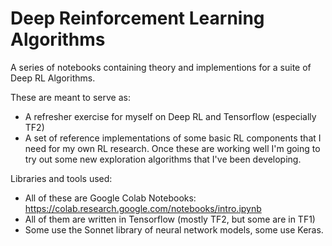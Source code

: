 # Deep Reinforcement Learning Algorithms

A series of notebooks containing theory and implementions for a suite of Deep RL Algorithms.

These are meant to serve as:
* A refresher exercise for myself on Deep RL and Tensorflow (especially TF2)
* A set of reference implementations of some basic RL components that I need for my own RL research. Once these are working well I'm going to try out some new exploration algorithms that I've been developing.

Libraries and tools used:
* All of these are Google Colab Notebooks: https://colab.research.google.com/notebooks/intro.ipynb
* All of them are written in Tensorflow (mostly TF2, but some are in TF1)
* Some use the Sonnet library of neural network models, some use Keras.
